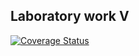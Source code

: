 
## Laboratory work V

[![Coverage Status](https://coveralls.io/repos/github/ka-techkaa/lab05/badge.svg?branch=main)](https://coveralls.io/github/ka-techkaa/lab05?branch=main)


